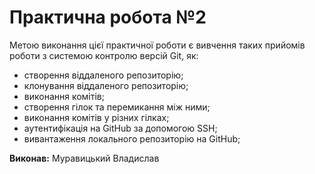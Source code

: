 # Практична робота №2
Метою виконання цієї практичної роботи є вивчення таких прийомів роботи з системою контролю версій Git, як:
- створення віддаленого репозиторію;
- клонування віддаленого репозиторію;
- виконання комітів;
- створення гілок та перемикання між ними;
- виконання комітів у різних гілках;
- аутентифікація на GitHub за допомогою SSH;
- вивантаження локального репозиторію на GitHub;

**Виконав:** Муравицький Владислав
